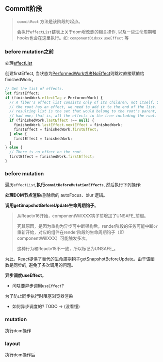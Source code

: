 ## Commit阶段

> `commitRoot` 方法是该阶段的起点。
>
> 会执行`effectList`链表上关于dom增改删的相关操作, 以及一些生命周期和hooks也会在这里执行。如: `componentDidxxx` `useEffect` 等

### before mutation之前

处理[effectList](https://github.com/facebook/react/blob/1fb18e22ae66fdb1dc127347e169e73948778e5a/packages/react-reconciler/src/ReactFiberWorkLoop.new.js#L2085-L2101)

创建firstEffect, 当状态为[PerformedWork或者NoEffect](https://github.com/facebook/react/blob/1fb18e22ae66fdb1dc127347e169e73948778e5a/packages/react-reconciler/src/ReactSideEffectTags.js#L14)则跳过直接赋值给finishedWork。


```js
// Get the list of effects.
let firstEffect;
if (finishedWork.effectTag > PerformedWork) {
  // A fiber's effect list consists only of its children, not itself. So if
  // the root has an effect, we need to add it to the end of the list. The
  // resulting list is the set that would belong to the root's parent, if it
  // had one; that is, all the effects in the tree including the root.
  if (finishedWork.lastEffect !== null) {
    finishedWork.lastEffect.nextEffect = finishedWork;
    firstEffect = finishedWork.firstEffect;
  } else {
    firstEffect = finishedWork;
  }
} else {
  // There is no effect on the root.
  firstEffect = finishedWork.firstEffect;
}
```
### before mutation



遍历`effectList`,**执行`commitBeforeMutationEffects`**,  然后执行下列操作:

**处理DOM节点渲染**/删除后的 autoFocus、blur 逻辑。

**调用getSnapshotBeforeUpdate生命周期钩子**。

> 从Reactv16开始，componentWillXXX钩子前增加了UNSAFE_前缀。
>
> 究其原因，是因为重构为异步可中断架构后，render阶段的任务可能中断`or`重新开始，对应的组件在render阶段的生命周期钩子（即componentWillXXX）可能触发多次。
>
> 这种行为和Reactv15不一致，所以标记为UNSAFE_。

为此，React提供了替代的生命周期钩子getSnapshotBeforeUpdate。由于该函数是同步的, 避免了多次调用的问题。

**异步调度useEffect**。

- 问啥要异步调用`useEffect`?

为了防止同步执行时阻塞浏览器渲染

- 如何异步调度的? TODO -> (没看懂)
### mutation
执行dom操作
### layout
执行dom操作后